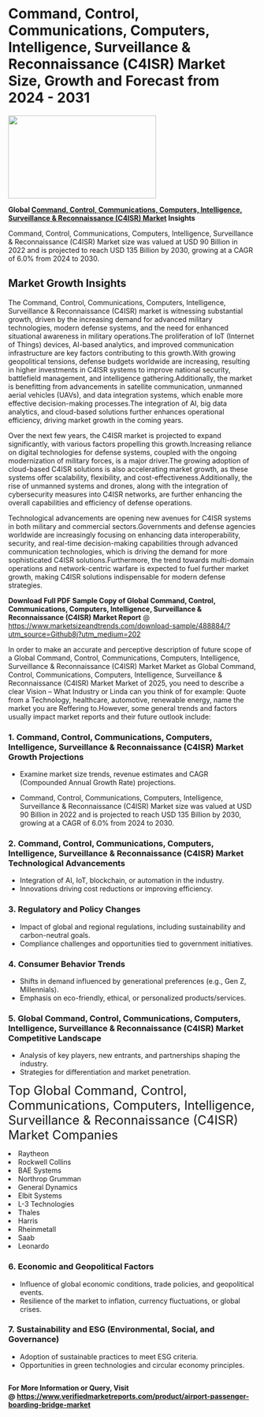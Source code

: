 <H1>Command, Control, Communications, Computers, Intelligence, Surveillance & Reconnaissance (C4ISR) Market Size, Growth and Forecast from 2024 - 2031</H1><img class="aligncenter size-medium wp-image-584254" src="https://thirdeyenews.in/wp-content/uploads/2024/09/Global-Market-Research-300x168.jpeg" alt="" width="300" height="168" /><p><strong>Global&nbsp;<a href="https://www.marketsizeandtrends.com/download-sample/488884/?utm_source=Github8j?utm_medium=202">Command, Control, Communications, Computers, Intelligence, Surveillance & Reconnaissance (C4ISR) Market</a> Insights</strong></p><p>Command, Control, Communications, Computers, Intelligence, Surveillance & Reconnaissance (C4ISR) Market size was valued at USD 90 Billion in 2022 and is projected to reach USD 135 Billion by 2030, growing at a CAGR of 6.0% from 2024 to 2030.</p><p><h2>Market Growth Insights</h2> <p>The Command, Control, Communications, Computers, Intelligence, Surveillance & Reconnaissance (C4ISR) market is witnessing substantial growth, driven by the increasing demand for advanced military technologies, modern defense systems, and the need for enhanced situational awareness in military operations.The proliferation of IoT (Internet of Things) devices, AI-based analytics, and improved communication infrastructure are key factors contributing to this growth.With growing geopolitical tensions, defense budgets worldwide are increasing, resulting in higher investments in C4ISR systems to improve national security, battlefield management, and intelligence gathering.Additionally, the market is benefitting from advancements in satellite communication, unmanned aerial vehicles (UAVs), and data integration systems, which enable more effective decision-making processes.The integration of AI, big data analytics, and cloud-based solutions further enhances operational efficiency, driving market growth in the coming years.</p> <p>Over the next few years, the C4ISR market is projected to expand significantly, with various factors propelling this growth.Increasing reliance on digital technologies for defense systems, coupled with the ongoing modernization of military forces, is a major driver.The growing adoption of cloud-based C4ISR solutions is also accelerating market growth, as these systems offer scalability, flexibility, and cost-effectiveness.Additionally, the rise of unmanned systems and drones, along with the integration of cybersecurity measures into C4ISR networks, are further enhancing the overall capabilities and efficiency of defense operations.</p> <p>Technological advancements are opening new avenues for C4ISR systems in both military and commercial sectors.Governments and defense agencies worldwide are increasingly focusing on enhancing data interoperability, security, and real-time decision-making capabilities through advanced communication technologies, which is driving the demand for more sophisticated C4ISR solutions.Furthermore, the trend towards multi-domain operations and network-centric warfare is expected to fuel further market growth, making C4ISR solutions indispensable for modern defense strategies.</p> <p><span class=""><strong>Download Full PDF Sample Copy of Global Command, Control, Communications, Computers, Intelligence, Surveillance & Reconnaissance (C4ISR) Market Report</strong> @ <a href="https://www.marketsizeandtrends.com/download-sample/488884/?utm_source=Github8j?utm_medium=202" target="_blank">https://www.marketsizeandtrends.com/download-sample/488884/?utm_source=Github8j?utm_medium=202</a></span></p><p>In order to make an accurate and perceptive description of future scope of a Global&nbsp;Command, Control, Communications, Computers, Intelligence, Surveillance & Reconnaissance (C4ISR) Market Market as Global&nbsp;Command, Control, Communications, Computers, Intelligence, Surveillance & Reconnaissance (C4ISR) Market Market of 2025, you need to describe a clear Vision &ndash; What Industry or Linda can you think of for example: Quote from a Technology, healthcare, automotive, renewable energy, name the market you are Reffering to.However, some general trends and factors usually impact market reports and their future outlook include:</p><h3>1.&nbsp;<strong>Command, Control, Communications, Computers, Intelligence, Surveillance & Reconnaissance (C4ISR) Market Growth Projections</strong></h3><ul><li>Examine market size trends, revenue estimates and CAGR (Compounded Annual Growth Rate) projections.</li><li><p>Command, Control, Communications, Computers, Intelligence, Surveillance & Reconnaissance (C4ISR) Market size was valued at USD 90 Billion in 2022 and is projected to reach USD 135 Billion by 2030, growing at a CAGR of 6.0% from 2024 to 2030.</p></li></ul><h3>2.&nbsp;<strong>Command, Control, Communications, Computers, Intelligence, Surveillance & Reconnaissance (C4ISR) Market Technological Advancements</strong></h3><ul><li>Integration of AI, IoT, blockchain, or automation in the industry.</li><li>Innovations driving cost reductions or improving efficiency.</li></ul><h3>3.&nbsp;<strong>Regulatory and Policy Changes</strong></h3><ul><li>Impact of global and regional regulations, including sustainability and carbon-neutral goals.</li><li>Compliance challenges and opportunities tied to government initiatives.</li></ul><h3>4.&nbsp;<strong>Consumer Behavior Trends</strong></h3><ul><li>Shifts in demand influenced by generational preferences (e.g., Gen Z, Millennials).</li><li>Emphasis on eco-friendly, ethical, or personalized products/services.</li></ul><h3>5.&nbsp;<strong>Global Command, Control, Communications, Computers, Intelligence, Surveillance & Reconnaissance (C4ISR) Market Competitive Landscape</strong></h3><ul><li>Analysis of key players, new entrants, and partnerships shaping the industry.</li><li>Strategies for differentiation and market penetration.</li></ul><p data-pm-slice="1 1 []"><span style="color: inherit; font-family: inherit; font-size: 25px;">Top Global Command, Control, Communications, Computers, Intelligence, Surveillance & Reconnaissance (C4ISR) Market Companies</span></p><div class="" data-test-id=""><p><li>Raytheon</li><li> Rockwell Collins</li><li> BAE Systems</li><li> Northrop Grumman</li><li> General Dynamics</li><li> Elbit Systems</li><li> L-3 Technologies</li><li> Thales</li><li> Harris</li><li> Rheinmetall</li><li> Saab</li><li> Leonardo</li></p></div><h3>6.&nbsp;<strong>Economic and Geopolitical Factors</strong></h3><ul><li>Influence of global economic conditions, trade policies, and geopolitical events.</li><li>Resilience of the market to inflation, currency fluctuations, or global crises.</li></ul><h3>7.&nbsp;<strong>Sustainability and ESG (Environmental, Social, and Governance)</strong></h3><ul><li>Adoption of sustainable practices to meet ESG criteria.</li><li>Opportunities in green technologies and circular economy principles.</li></ul><h2><strong style="font-size: 14px;">For More Information or Query, Visit @&nbsp;</strong><a style="background-color: #ffffff; font-size: 14px;" href="https://www.marketsizeandtrends.com/report/command-control-communications-computers-intelligence-surveillance-reconnaissance-c4isr-market/" target="_blank">https://www.verifiedmarketreports.com/product/airport-passenger-boarding-bridge-market</a></h2>